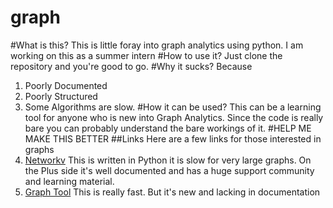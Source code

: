 graph
=====
#What is this?
This is little foray into graph analytics using python. I am working on this as a summer intern
#How to use it?
Just clone the repository and you're good to go.
#Why it sucks?
Because 
1. Poorly Documented
2. Poorly Structured
3. Some Algorithms are slow.
#How it can be used?
This can be a learning tool for anyone who is new into Graph Analytics. Since the code is really bare you can probably understand the bare workings of it.
#HELP ME MAKE THIS BETTER
##Links
Here are a few links for those interested in graphs
1. [Networkv](https://networkx.github.io/) This is written in Python it is slow for very large graphs. On the Plus side it's well documented and has a huge support community and learning material.
2. [Graph Tool](http://graph-tool.skewed.de/) This is really fast. But it's new and lacking in documentation 
